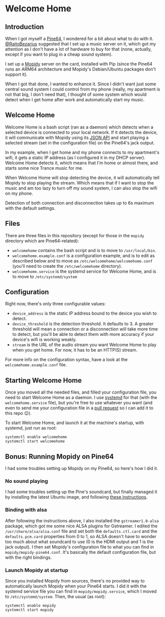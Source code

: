 # Welcome Home

## Introduction

When I got myself a [Pine64](https://www.pine64.com/), I wondered for a bit about what to do with it. [@RaitoBezarius](https://github.com/RaitoBezarius) suggested that I set up a music server on it, which got my attention as I don't have a lot of hardware to buy for that (none, actually, except if you want to plug in a cheap sound system).

I set up a [Mopidy](https://www.mopidy.com/) server on the card, installed with Pip (since the Pine64 runs an ARM64 architecture and Mopidy's Debian/Ubuntu packages don't support it).

When I got that done, I wanted to enhance it. Since I didn't want just some central sound system I could control from my phone (really, my apartment is not that big, I don't need that), I thought of some system which would detect when I get home after work and automatically start my music.

## Welcome Home

Welcome Home is a bash script (ran as a daemon) which detects when a selected device is connected to your local network. If it detects the device, it will communicate with Mopidy using its [JSON API](https://docs.mopidy.com/en/latest/api/http/) and start playing a selected stream (set in the configuration file) on the Pine64's jack output.

In my example, when I get home and my phone connects to my apartment's wifi, it gets a static IP address (as I configured it in my DHCP server). Welcome Home detects it, which means that I'm home or almost there, and starts some nice Trance music for me.

When Welcome Home will stop detecting the device, it will automatically tell Mopidy to stop playing the stream. Which means that if I want to stop the music and am too lazy to turn off my sound system, I can also stop the wifi on my phone.

Detection of both connection and disconnection takes up to 6s maximum with the default settings.

## Files

There are three files in this repository (except for those in the `mopidy` directory which are Pine64-related):

* `welcomehome` contains the bash script and is to move to `/usr/local/bin`.
* `welcomehome.example.conf` is a configuration example, and is to edit as described below and to move as `/etc/welcomehome/welcomehome.conf` (you'll need to create the `/etc/welcomehome` directory).
* `welcomehome.service` is the systemd service for Welcome Home, and is to move to `/etc/systemd/system`

## Configuration

Right now, there's only three configurable values:

* `device_address` is the static IP address bound to the device you wish to detect.
* `device_threshold` is the detection threshold. It defaults to 3. A greater threshold will mean a connection or a disconnection will take more time to detect, but you'll be able to detect them with more accuracy if your device's wifi is working weakly.
* `stream` is the URL of the audio stream you want Welcome Home to play when you get home. For now, it has to be an HTTP(S) stream.

For more info on the configuration syntax, have a look at the `welcomehome.example.conf` file.

## Starting Welcome Home

Once you moved all the needed files, and filled your configuration file, you need to start Welcome Home as a daemon. I use [systemd](https://freedesktop.org/wiki/Software/systemd/) for that (with the `welcomehome.service` file), but you're free to use whatever you want (and even to send me your configuration file in a [pull request](https://github.com/babolivier/welcome-home/pulls) so I can add it to this repo :wink:).

To start Welcome Home, and launch it at the machine's startup, with systemd, just run as root:

```shell
systemctl enable welcomehome
systemctl start welcomehome
```

## Bonus: Running Mopidy on Pine64

I had some troubles setting up Mopidy on my Pine64, so here's how I did it.

### No sound playing

I had some troubles setting up the Pine's soundcard, but finally managed it by installing the latest Ubuntu image, and following [these instructions](http://forum.pine64.org/showthread.php?tid=1832&pid=16434#pid16434).

### Binding with alsa

After following the instructions above, I also installed the `gstreamer1.0-alsa` package, which got me some nice ALSA plugins for Gstreamer. I edited the `/usr/share/alsa/alsa.conf` file and set both the `defaults.ctl.card` and the `defaults.pcm.card` properties from 0 to 1, so ALSA doesn't have to wonder too much about what soundcard to use (0 is the HDMI output and 1 is the jack output). I then set Mopidy's configuration file to what you can find in `mopidy/mopidy-pine64.conf`. It's basically the default configuration file, but with the right bindings.

### Launch Mopidy at startup

Since you installed Mopidy from sources, there's no provided way to automatically launch Mopidy when your Pine64 starts. I did it with the systemd service file you can find in `mopidy/mopidy.service`, which I moved to `/etc/systemd/system`. Then, the usual (as root):

```shell
systemctl enable mopidy
systemctl start mopidy
```
